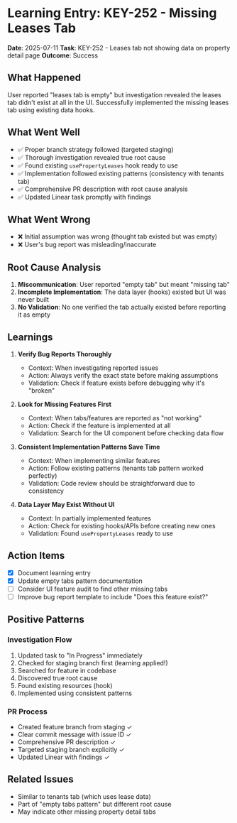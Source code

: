 # Learning Entry: KEY-252 - Missing Leases Tab

**Date**: 2025-07-11
**Task**: KEY-252 - Leases tab not showing data on property detail page
**Outcome**: Success

## What Happened
User reported "leases tab is empty" but investigation revealed the leases tab didn't exist at all in the UI. Successfully implemented the missing leases tab using existing data hooks.

## What Went Well
- ✅ Proper branch strategy followed (targeted staging)
- ✅ Thorough investigation revealed true root cause
- ✅ Found existing `usePropertyLeases` hook ready to use
- ✅ Implementation followed existing patterns (consistency with tenants tab)
- ✅ Comprehensive PR description with root cause analysis
- ✅ Updated Linear task promptly with findings

## What Went Wrong
- ❌ Initial assumption was wrong (thought tab existed but was empty)
- ❌ User's bug report was misleading/inaccurate

## Root Cause Analysis
1. **Miscommunication**: User reported "empty tab" but meant "missing tab"
2. **Incomplete Implementation**: The data layer (hooks) existed but UI was never built
3. **No Validation**: No one verified the tab actually existed before reporting it as empty

## Learnings

1. **Verify Bug Reports Thoroughly**
   - Context: When investigating reported issues
   - Action: Always verify the exact state before making assumptions
   - Validation: Check if feature exists before debugging why it's "broken"

2. **Look for Missing Features First**
   - Context: When tabs/features are reported as "not working"
   - Action: Check if the feature is implemented at all
   - Validation: Search for the UI component before checking data flow

3. **Consistent Implementation Patterns Save Time**
   - Context: When implementing similar features
   - Action: Follow existing patterns (tenants tab pattern worked perfectly)
   - Validation: Code review should be straightforward due to consistency

4. **Data Layer May Exist Without UI**
   - Context: In partially implemented features
   - Action: Check for existing hooks/APIs before creating new ones
   - Validation: Found `usePropertyLeases` ready to use

## Action Items
- [x] Document learning entry
- [x] Update empty tabs pattern documentation
- [ ] Consider UI feature audit to find other missing tabs
- [ ] Improve bug report template to include "Does this feature exist?"

## Positive Patterns

### Investigation Flow
1. Updated task to "In Progress" immediately
2. Checked for staging branch first (learning applied!)
3. Searched for feature in codebase
4. Discovered true root cause
5. Found existing resources (hook)
6. Implemented using consistent patterns

### PR Process
- Created feature branch from staging ✓
- Clear commit message with issue ID ✓
- Comprehensive PR description ✓
- Targeted staging branch explicitly ✓
- Updated Linear with findings ✓

## Related Issues
- Similar to tenants tab (which uses lease data)
- Part of "empty tabs pattern" but different root cause
- May indicate other missing property detail tabs 